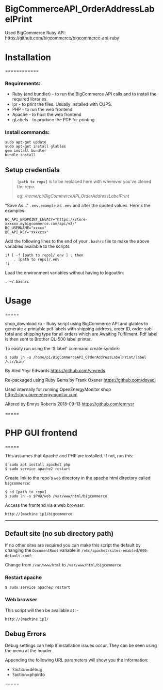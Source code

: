 BigCommerceAPI_OrderAddressLabelPrint
=====================================
Used BigCommerce Ruby API: https://github.com/bigcommerce/bigcommerce-api-ruby

# Installation
============

### Requirements: 

- Ruby (and bundler) - to run the BigCommerce API calls and to install the required libraries.
- lpr - to print the files. Usually installed with CUPS.
- PHP - to run the web frontend
- Apache - to host the web frontend
- gLabels - to produce the PDF for printing

### Install commands:

```
sudo apt-get update
sudo apt-get install glables
gem install bundler
bundle install
```

## Setup credentials

> **`[path to repo]`** is to be replaced here with wherever you've cloned the repo.
>
> eg: */home/pi/BigCommerceAPI_OrderAddressLabelPrint*

"Save As&hellip;" `.env.example` as `.env` and alter the quoted values. Here's the examples:

```
BC_API_ENDPOINT_LEGACY="https://store-xxxxxx.mybigcommerce.com/api/v2/"
BC_USERNAME="xxxxx"
BC_API_KEY="xxxxxxx"
```

Add the following lines to the end of your `.bashrc` file to make the above variables available to the scripts

```
if [ -f [path to repo]/.env ] ; then
    . [path to repo]/.env
fi
```

Load the environment variables without having to logout/in:

```
. ~/.bashrc
```

# Usage
=====

shop_download.rb - Ruby script using BigCommerce API and glables to generate a printable pdf labels with shipping address, order ID, order sub-total and shipping type for all orders which are Awaiting Fulfilment. Pdf label is then sent to Brother QL-500 label printer.

To easily run using the '$ label' command create symlink:

```
$ sudo ln -s /home/pi/BigCommerceAPI_OrderAddressLabelPrint/label /usr/bin/
```


By Aled Ynyr Edwards
https://github.com/ynyreds

Re-packaged using Ruby Gems by Frank Oxener
https://github.com/dovadi

Used internally for running OpenEnergyMonitor shop
http://shop.openenergymonitor.com

Altered by Emrys Roberts 2018-09-13
https://github.com/emrysr

=====


# PHP GUI frontend
=====

This assumes that Apache and PHP are installed. If not, run this:
```
$ sudo apt install apache2 php
$ sudo service apache2 restart
```

Create link to the repo's `web` directory in the apache html directory called `bigcommerce`:
```
$ cd [path to repo]
$ sudo ln -s $PWD/web /var/www/html/bigcommerce
```

Access the frontend via a web browser:
```
http://[machine ip]/bigcommerce
```
---
## Default site (no sub directory path)
If no other sites are required you can make this script the default by changing the `DocumentRoot` variable in `/etc/apache2/sites-enabled/000-default.conf`:

Change from `/var/www/html` to `/var/www/html/bigcommerce` 

### Restart apache 
```
$ sudo service apache2 restart 
```

### Web browser
This script will then be available at :-
```
http://[machine ip]/
```


## Debug Errors

Debug settings can help if installation issues occur. They can be seen using the menu at the header.

Appending the following URL parameters will show you the information:
- ?action=debug
- ?action=phpinfo

=====